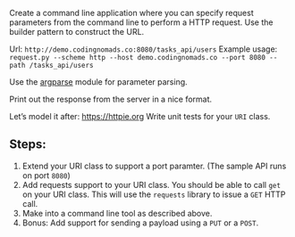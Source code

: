 Create a command line application where you can specify request parameters from the command line to perform a HTTP request. Use the builder pattern to construct the URL.

Url: `http://demo.codingnomads.co:8080/tasks_api/users`
Example usage: `request.py --scheme http --host demo.codingnomads.co --port 8080 --path /tasks_api/users`

Use the [argparse](https://docs.python.org/3/library/argparse.html) module for parameter parsing.

Print out the response from the server in a nice format.

Let’s model it after: https://httpie.org
Write unit tests for your `URI` class.


## Steps:

1) Extend your URI class to support a port paramter. (The sample API runs on port `8080`)
2) Add requests support to your URI class. You should be able to call `get` on your URI class. This will use the `requests` library to issue a `GET` HTTP call.
3) Make into a command line tool as described above.
4) Bonus: Add support for sending a payload using a `PUT` or a `POST`.


